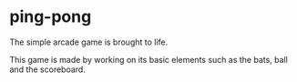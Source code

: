 # ping-pong
The simple arcade game is brought to life.

This game is made by working on its basic elements such as the bats, ball and the scoreboard. 
